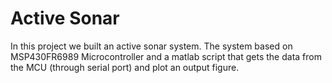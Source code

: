 # Active Sonar

In this project we built an active sonar system.
The system based on MSP430FR6989 Microcontroller and a matlab script that gets the data from the MCU (through serial port) and plot an output figure.
